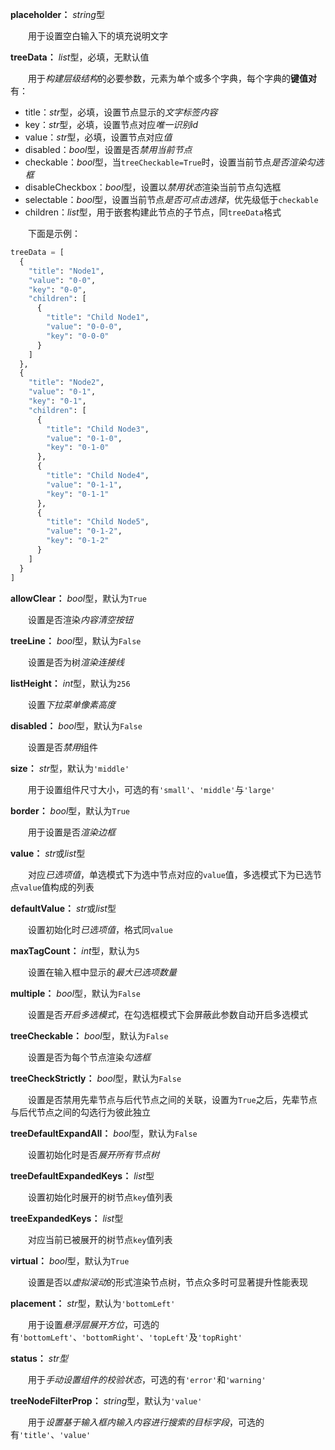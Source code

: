 **placeholder：** *string*型

　　用于设置空白输入下的填充说明文字

**treeData：** *list*型，必填，无默认值

　　用于*构建层级结构*的必要参数，元素为单个或多个字典，每个字典的**键值对**有：

- title：*str*型，必填，设置节点显示的*文字标签内容*
- key：*str*型，必填，设置节点对应*唯一识别id*
- value：*str*型，必填，设置节点对应*值*
- disabled：*bool*型，设置是否*禁用当前节点*
- checkable：*bool*型，当`treeCheckable=True`时，设置当前节点*是否渲染勾选框*
- disableCheckbox：*bool*型，设置以*禁用状态*渲染当前节点勾选框
- selectable：*bool*型，设置当前节点*是否可点击选择*，优先级低于`checkable`
- children：*list*型，用于嵌套构建此节点的子节点，同`treeData`格式

　　下面是示例：

```py
treeData = [
  {
    "title": "Node1",
    "value": "0-0",
    "key": "0-0",
    "children": [
      {
        "title": "Child Node1",
        "value": "0-0-0",
        "key": "0-0-0"
      }
    ]
  },
  {
    "title": "Node2",
    "value": "0-1",
    "key": "0-1",
    "children": [
      {
        "title": "Child Node3",
        "value": "0-1-0",
        "key": "0-1-0"
      },
      {
        "title": "Child Node4",
        "value": "0-1-1",
        "key": "0-1-1"
      },
      {
        "title": "Child Node5",
        "value": "0-1-2",
        "key": "0-1-2"
      }
    ]
  }
]
```

**allowClear：** *bool*型，默认为`True`

　　设置是否渲染*内容清空按钮*

**treeLine：** *bool*型，默认为`False`

　　设置是否为树*渲染连接线*

**listHeight：** *int*型，默认为`256`

　　设置*下拉菜单像素高度*

**disabled：** *bool*型，默认为`False`

　　设置是否*禁用*组件

**size：** *str*型，默认为`'middle'`

　　用于设置组件尺寸大小，可选的有`'small'`、`'middle'`与`'large'`

**border：** *bool*型，默认为`True`

　　用于设置是否*渲染边框*

**value：** *str*或*list*型

　　对应*已选项值*，单选模式下为选中节点对应的`value`值，多选模式下为已选节点`value`值构成的列表

**defaultValue：** *str*或*list*型

　　设置初始化时*已选项值*，格式同`value`

**maxTagCount：** *int*型，默认为`5`

　　设置在输入框中显示的*最大已选项数量*

**multiple：** *bool*型，默认为`False`

　　设置是否*开启多选模式*，在勾选框模式下会屏蔽此参数自动开启多选模式

**treeCheckable：** *bool*型，默认为`False`

　　设置是否为每个节点渲染*勾选框*

**treeCheckStrictly：** *bool*型，默认为`False`

　　设置是否禁用先辈节点与后代节点之间的关联，设置为`True`之后，先辈节点与后代节点之间的勾选行为彼此独立

**treeDefaultExpandAll：** *bool*型，默认为`False`

　　设置初始化时是否*展开所有节点树*

**treeDefaultExpandedKeys：** *list*型

　　设置初始化时展开的树节点`key`值列表

**treeExpandedKeys：** *list*型

　　对应当前已被展开的树节点`key`值列表

**virtual：** *bool*型，默认为`True`

　　设置是否以*虚拟滚动*的形式渲染节点树，节点众多时可显著提升性能表现

**placement：** *str*型，默认为`'bottomLeft'`

　　用于设置*悬浮层展开方位*，可选的有`'bottomLeft'`、`'bottomRight'`、`'topLeft'`及`'topRight'`

**status：** *str型*

　　用于*手动设置组件的校验状态*，可选的有`'error'`和`'warning'`

**treeNodeFilterProp：** *string*型，默认为`'value'`

　　用于*设置基于输入框内输入内容进行搜索的目标字段*，可选的有`'title'`、`'value'`









